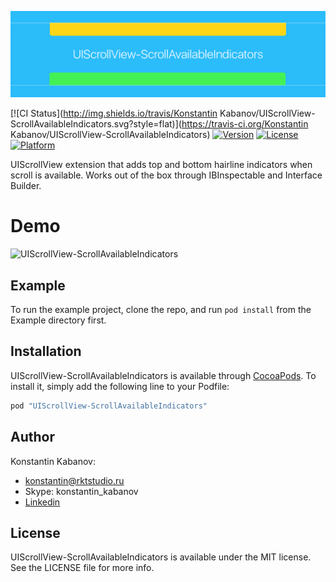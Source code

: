 ![UIScrollView-ScrollAvailableIndicators](https://raw.githubusercontent.com/konkab/UIScrollView-ScrollAvailableIndicators/master/logo.png)

[![CI Status](http://img.shields.io/travis/Konstantin Kabanov/UIScrollView-ScrollAvailableIndicators.svg?style=flat)](https://travis-ci.org/Konstantin Kabanov/UIScrollView-ScrollAvailableIndicators)
[![Version](https://img.shields.io/cocoapods/v/UIScrollView-ScrollAvailableIndicators.svg?style=flat)](http://cocoapods.org/pods/UIScrollView-ScrollAvailableIndicators)
[![License](https://img.shields.io/cocoapods/l/UIScrollView-ScrollAvailableIndicators.svg?style=flat)](http://cocoapods.org/pods/UIScrollView-ScrollAvailableIndicators)
[![Platform](https://img.shields.io/cocoapods/p/UIScrollView-ScrollAvailableIndicators.svg?style=flat)](http://cocoapods.org/pods/UIScrollView-ScrollAvailableIndicators)

UIScrollView extension that adds top and bottom hairline indicators when scroll is available. Works out of the box through IBInspectable and Interface Builder.

# Demo
![UIScrollView-ScrollAvailableIndicators](https://raw.githubusercontent.com/konkab/UIScrollView-ScrollAvailableIndicators/master/video.gif)

## Example

To run the example project, clone the repo, and run `pod install` from the Example directory first.

## Installation

UIScrollView-ScrollAvailableIndicators is available through [CocoaPods](http://cocoapods.org). To install
it, simply add the following line to your Podfile:

```ruby
pod "UIScrollView-ScrollAvailableIndicators"
```

## Author

Konstantin Kabanov:
- konstantin@rktstudio.ru
- Skype: konstantin_kabanov
- [Linkedin](https://ru.linkedin.com/in/konstantinkabanov)

## License

UIScrollView-ScrollAvailableIndicators is available under the MIT license. See the LICENSE file for more info.
